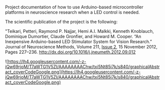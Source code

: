 Project documentation of how to use Arduino-based microcontroller platforms in neuroscience research when a LED control is needed.

The scientific publication of the project is the following:

"Teikari, Petteri, Raymond P. Najjar, Hemi A.I. Malkki, Kenneth Knoblauch, Dominique Dumortier, Claude Gronfier, and Howard M. Cooper. “An Inexpensive Arduino-based LED Stimulator System for Vision Research.” Journal of Neuroscience Methods, Volume 211, [Issue 2](https://code.google.com/p/arduino-v-neusci/issues/detail?id=2), 15 November 2012, Pages 227–236. http://dx.doi.org/10.1016/j.jneumeth.2012.09.012

![https://lh4.googleusercontent.com/-z-iQw69rjoM/T7aWTG1V5ZI/AAAAAAAAChw/txi5Nt85i7k/s840/graphicalAbstract_coverCodeGoogle.png](https://lh4.googleusercontent.com/-z-iQw69rjoM/T7aWTG1V5ZI/AAAAAAAAChw/txi5Nt85i7k/s840/graphicalAbstract_coverCodeGoogle.png)